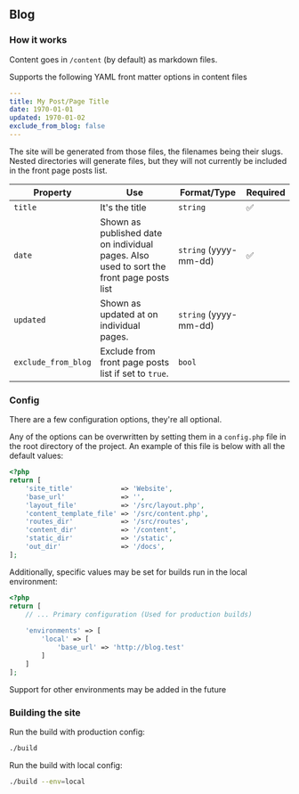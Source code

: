 ## Blog

### How it works

Content goes in `/content` (by default) as markdown files.

Supports the following YAML front matter options in content files

```YAML
---
title: My Post/Page Title
date: 1970-01-01
updated: 1970-01-02
exclude_from_blog: false
---
```

The site will be generated from those files, the filenames being their slugs. Nested directories will generate files, but they will not currently be included in the front page posts list. 

| Property            | Use                                                                                      | Format/Type           | Required  |
|---------------------|------------------------------------------------------------------------------------------|-----------------------|-----------|
| `title`             | It's the title                                                                           | `string`              | ✅         |
| `date`              | Shown as published date on individual pages. Also used to sort the front page posts list | `string` (yyyy-mm-dd) | ✅         |
| `updated`           | Shown as updated at on individual pages.                                                 | `string` (yyyy-mm-dd) |           |
| `exclude_from_blog` | Exclude from front page posts list if set to `true`.                                     | `bool`                |           |

### Config

There are a few configuration options, they're all optional.

Any of the options can be overwritten by setting them in a `config.php` file in the root directory of the project. An example of this file is below with all the default values:

```php
<?php
return [
    'site_title'            => 'Website',
    'base_url'              => '',
    'layout_file'           => '/src/layout.php',
    'content_template_file' => '/src/content.php',
    'routes_dir'            => '/src/routes',
    'content_dir'           => '/content',
    'static_dir'            => '/static',
    'out_dir'               => '/docs',
];
```

Additionally, specific values may be set for builds run in the local environment:

```php
<?php
return [
    // ... Primary configuration (Used for production builds)
    
    'environments' => [
        'local' => [
            'base_url' => 'http://blog.test'
        ]
    ]
];
```

Support for other environments may be added in the future

### Building the site

Run the build with production config:
```bash
./build
```

Run the build with local config:

```bash
./build --env=local
```